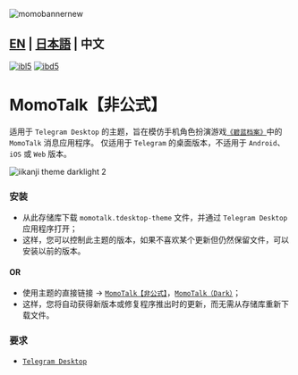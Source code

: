![momobannernew](https://github.com/makipom/MomoTalk-Telegram/assets/118981482/65bffd16-2527-45a3-bfd0-6ca676c7bfab)
## [EN](https://github.com/makipom/MomoTalk-Telegram/blob/main/README.md) | [日本語](https://github.com/makipom/MomoTalk-Telegram/blob/main/README_jp.md) | 中文

[![ibl5](https://github.com/user-attachments/assets/ad2b7cb0-192a-4299-b2fc-1b389695344c)](https://t.me/addtheme/momotalk) [![ibd5](https://github.com/user-attachments/assets/073c9cc8-abe1-4389-a9b6-a40f88942386)](https://t.me/addtheme/momotalk_dark)

# MomoTalk【非公式】
适用于 `Telegram Desktop` 的主题，旨在模仿手机角色扮演游戏[`《碧蓝档案》`](https://bluearchive-cn.com/)中的 `MomoTalk` 消息应用程序。 仅适用于 `Telegram` 的桌面版本，不适用于 `Android`、`iOS` 或 `Web` 版本。

![iikanji theme darklight 2](https://github.com/user-attachments/assets/6c1f5e4e-ea00-47b0-a6a3-263e1dcce94b)

### 安装   
* 从此存储库下载 `momotalk.tdesktop-theme` 文件，并通过 `Telegram Desktop` 应用程序打开；    
* 这样，您可以控制此主题的版本，如果不喜欢某个更新但仍然保留文件，可以安装以前的版本。
#### OR     
* 使用主题的直接链接 → [`MomoTalk【非公式】`](https://t.me/addtheme/momotalk)，[`MomoTalk（Dark）`](https://t.me/addtheme/momotalk_dark)；     
* 这样，您将自动获得新版本或修复程序推出时的更新，而无需从存储库重新下载文件。

### 要求
* [`Telegram Desktop`](https://hithub.com/telegramdesktop/tdesktop)
